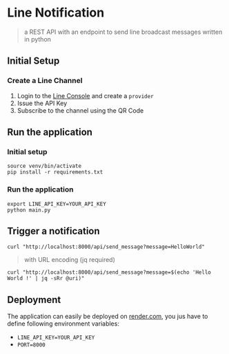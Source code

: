 # Line Notification

> a REST API with an endpoint to send line broadcast messages written in python

## Initial Setup

### Create a Line Channel

1. Login to the [Line Console](https://developers.line.biz/console/) and create a `provider`
2. Issue the API Key
3. Subscribe to the channel using the QR Code

## Run the application

### Initial setup

    source venv/bin/activate
    pip install -r requirements.txt

### Run the application

    export LINE_API_KEY=YOUR_API_KEY
    python main.py

## Trigger a notification

    curl "http://localhost:8000/api/send_message?message=HelloWorld"

> with URL encoding (jq required)

    curl "http://localhost:8000/api/send_message?message=$(echo 'Hello World !' | jq -sRr @uri)"

## Deployment

The application can easily be deployed on [render.com](render.com), you jus have to define following environment variables:
- `LINE_API_KEY=YOUR_API_KEY`
- `PORT=8000`